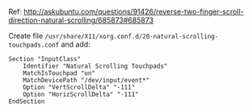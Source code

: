 Ref: http://askubuntu.com/questions/91426/reverse-two-finger-scroll-direction-natural-scrolling/685873#685873

Create file `/usr/share/X11/xorg.conf.d/20-natural-scrolling-touchpads.conf` and add:
```
Section "InputClass"
    Identifier "Natural Scrolling Touchpads"
    MatchIsTouchpad "on"
    MatchDevicePath "/dev/input/event*"
    Option "VertScrollDelta" "-111"
    Option "HorizScrollDelta" "-111"
EndSection
```
